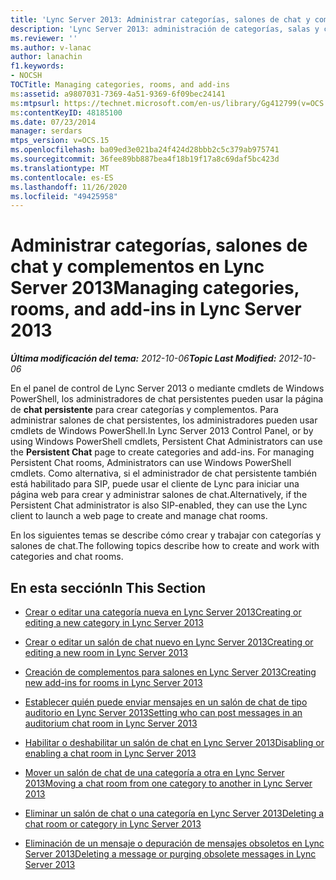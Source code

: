 ```yaml
---
title: 'Lync Server 2013: Administrar categorías, salones de chat y complementos'
description: 'Lync Server 2013: administración de categorías, salas y complementos.'
ms.reviewer: ''
ms.author: v-lanac
author: lanachin
f1.keywords:
- NOCSH
TOCTitle: Managing categories, rooms, and add-ins
ms:assetid: a9807031-7369-4a51-9369-6f09bec24141
ms:mtpsurl: https://technet.microsoft.com/en-us/library/Gg412799(v=OCS.15)
ms:contentKeyID: 48185100
ms.date: 07/23/2014
manager: serdars
mtps_version: v=OCS.15
ms.openlocfilehash: ba09ed3e021ba24f424d28bbb2c5c379ab975741
ms.sourcegitcommit: 36fee89bb887bea4f18b19f17a8c69daf5bc423d
ms.translationtype: MT
ms.contentlocale: es-ES
ms.lasthandoff: 11/26/2020
ms.locfileid: "49425958"
---
```

# <a name="managing-categories-rooms-and-add-ins-in-lync-server-2013"></a><span data-ttu-id="bafc9-103">Administrar categorías, salones de chat y complementos en Lync Server 2013</span><span class="sxs-lookup"><span data-stu-id="bafc9-103">Managing categories, rooms, and add-ins in Lync Server 2013</span></span>

<div data-xmlns="http://www.w3.org/1999/xhtml">

<div class="topic" data-xmlns="http://www.w3.org/1999/xhtml" data-msxsl="urn:schemas-microsoft-com:xslt" data-cs="https://msdn.microsoft.com/">

<div data-asp="https://msdn2.microsoft.com/asp">



</div>

<div id="mainSection">

<div id="mainBody"><span data-ttu-id="bafc9-104">

<span> </span></span><span class="sxs-lookup"><span data-stu-id="bafc9-104">

<span> </span></span></span>

<span data-ttu-id="bafc9-105">_**Última modificación del tema:** 2012-10-06_</span><span class="sxs-lookup"><span data-stu-id="bafc9-105">_**Topic Last Modified:** 2012-10-06_</span></span>

<span data-ttu-id="bafc9-106">En el panel de control de Lync Server 2013 o mediante cmdlets de Windows PowerShell, los administradores de chat persistentes pueden usar la página de **chat persistente** para crear categorías y complementos. Para administrar salones de chat persistentes, los administradores pueden usar cmdlets de Windows PowerShell.</span><span class="sxs-lookup"><span data-stu-id="bafc9-106">In Lync Server 2013 Control Panel, or by using Windows PowerShell cmdlets, Persistent Chat Administrators can use the **Persistent Chat** page to create categories and add-ins. For managing Persistent Chat rooms, Administrators can use Windows PowerShell cmdlets.</span></span> <span data-ttu-id="bafc9-107">Como alternativa, si el administrador de chat persistente también está habilitado para SIP, puede usar el cliente de Lync para iniciar una página web para crear y administrar salones de chat.</span><span class="sxs-lookup"><span data-stu-id="bafc9-107">Alternatively, if the Persistent Chat administrator is also SIP-enabled, they can use the Lync client to launch a web page to create and manage chat rooms.</span></span>

<span data-ttu-id="bafc9-108">En los siguientes temas se describe cómo crear y trabajar con categorías y salones de chat.</span><span class="sxs-lookup"><span data-stu-id="bafc9-108">The following topics describe how to create and work with categories and chat rooms.</span></span>

<div>

## <a name="in-this-section"></a><span data-ttu-id="bafc9-109">En esta sección</span><span class="sxs-lookup"><span data-stu-id="bafc9-109">In This Section</span></span>

  - [<span data-ttu-id="bafc9-110">Crear o editar una categoría nueva en Lync Server 2013</span><span class="sxs-lookup"><span data-stu-id="bafc9-110">Creating or editing a new category in Lync Server 2013</span></span>](lync-server-2013-creating-or-editing-a-new-category.md)

  - [<span data-ttu-id="bafc9-111">Crear o editar un salón de chat nuevo en Lync Server 2013</span><span class="sxs-lookup"><span data-stu-id="bafc9-111">Creating or editing a new room in Lync Server 2013</span></span>](lync-server-2013-creating-or-editing-a-new-room.md)

  - [<span data-ttu-id="bafc9-112">Creación de complementos para salones en Lync Server 2013</span><span class="sxs-lookup"><span data-stu-id="bafc9-112">Creating new add-ins for rooms in Lync Server 2013</span></span>](lync-server-2013-creating-new-add-ins-for-rooms.md)

  - [<span data-ttu-id="bafc9-113">Establecer quién puede enviar mensajes en un salón de chat de tipo auditorio en Lync Server 2013</span><span class="sxs-lookup"><span data-stu-id="bafc9-113">Setting who can post messages in an auditorium chat room in Lync Server 2013</span></span>](lync-server-2013-setting-who-can-post-messages-in-an-auditorium-chat-room.md)

  - [<span data-ttu-id="bafc9-114">Habilitar o deshabilitar un salón de chat en Lync Server 2013</span><span class="sxs-lookup"><span data-stu-id="bafc9-114">Disabling or enabling a chat room in Lync Server 2013</span></span>](lync-server-2013-disabling-or-enabling-a-chat-room.md)

  - [<span data-ttu-id="bafc9-115">Mover un salón de chat de una categoría a otra en Lync Server 2013</span><span class="sxs-lookup"><span data-stu-id="bafc9-115">Moving a chat room from one category to another in Lync Server 2013</span></span>](lync-server-2013-moving-a-chat-room-from-one-category-to-another.md)

  - [<span data-ttu-id="bafc9-116">Eliminar un salón de chat o una categoría en Lync Server 2013</span><span class="sxs-lookup"><span data-stu-id="bafc9-116">Deleting a chat room or category in Lync Server 2013</span></span>](lync-server-2013-deleting-a-chat-room-or-category.md)

  - [<span data-ttu-id="bafc9-117">Eliminación de un mensaje o depuración de mensajes obsoletos en Lync Server 2013</span><span class="sxs-lookup"><span data-stu-id="bafc9-117">Deleting a message or purging obsolete messages in Lync Server 2013</span></span>](lync-server-2013-deleting-a-message-or-purging-obsolete-messages.md)

<span data-ttu-id="bafc9-118"></div>

</div>

<span> </span>

</div>

</div>

</span><span class="sxs-lookup"><span data-stu-id="bafc9-118"></div>

</div>

<span> </span>

</div>

</div>

</span></span></div>

